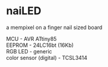 naiLED
======

a mempixel on a finger nail sized board

MCU - AVR ATtiny85 <br>
EEPROM - 24LC16bt (16Kb) <br>
RGB LED - generic <br>
color sensor (digital) - TCSL3414 <br>
